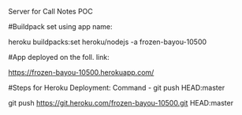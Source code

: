 Server for Call Notes POC

#Buildpack set using app name: 

heroku buildpacks:set heroku/nodejs -a frozen-bayou-10500

#App deployed on the foll. link: 

https://frozen-bayou-10500.herokuapp.com/ 

#Steps for Heroku Deployment: 
Command - git push <heroku url> HEAD:master

git push https://git.heroku.com/frozen-bayou-10500.git HEAD:master